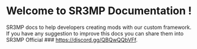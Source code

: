 # Welcome to SR3MP Documentation !

SR3MP docs to help developers creating mods with our custom framework. If you have any suggestion to improve this docs you can share them into SR3MP Official ### https://discord.gg/QBQwQQbVFf.
